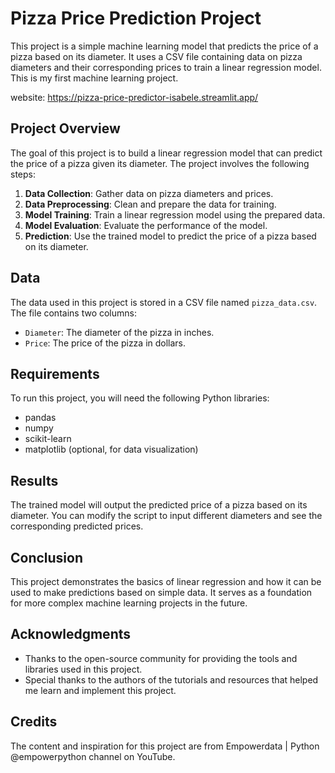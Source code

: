 # Pizza Price Prediction Project

This project is a simple machine learning model that predicts the price of a pizza based on its diameter. It uses a CSV file containing data on pizza diameters and their corresponding prices to train a linear regression model. This is my first machine learning project.

website: https://pizza-price-predictor-isabele.streamlit.app/

## Project Overview

The goal of this project is to build a linear regression model that can predict the price of a pizza given its diameter. The project involves the following steps:

1. **Data Collection**: Gather data on pizza diameters and prices.
2. **Data Preprocessing**: Clean and prepare the data for training.
3. **Model Training**: Train a linear regression model using the prepared data.
4. **Model Evaluation**: Evaluate the performance of the model.
5. **Prediction**: Use the trained model to predict the price of a pizza based on its diameter.

## Data

The data used in this project is stored in a CSV file named `pizza_data.csv`. The file contains two columns:
- `Diameter`: The diameter of the pizza in inches.
- `Price`: The price of the pizza in dollars.

## Requirements

To run this project, you will need the following Python libraries:
- pandas
- numpy
- scikit-learn
- matplotlib (optional, for data visualization)


## Results

The trained model will output the predicted price of a pizza based on its diameter. You can modify the script to input different diameters and see the corresponding predicted prices.


## Conclusion

This project demonstrates the basics of linear regression and how it can be used to make predictions based on simple data. It serves as a foundation for more complex machine learning projects in the future.


## Acknowledgments

- Thanks to the open-source community for providing the tools and libraries used in this project.
- Special thanks to the authors of the tutorials and resources that helped me learn and implement this project.


## Credits

The content and inspiration for this project are from Empowerdata | Python @empowerpython channel on YouTube.
